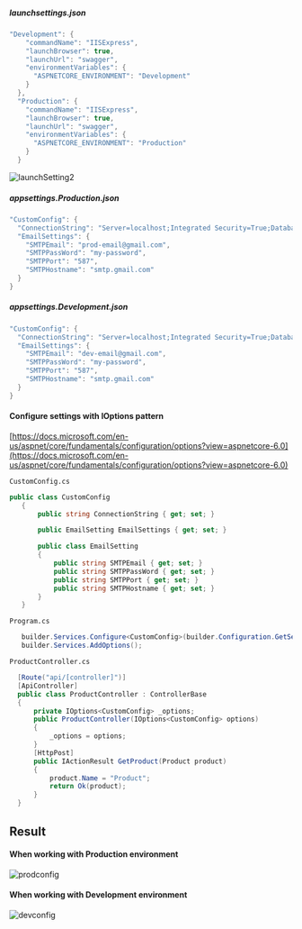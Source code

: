 ##### launchsettings.json

  ```cs  
  "Development": {
      "commandName": "IISExpress",
      "launchBrowser": true,
      "launchUrl": "swagger",
      "environmentVariables": {
        "ASPNETCORE_ENVIRONMENT": "Development"
      }
    },
    "Production": {
      "commandName": "IISExpress",
      "launchBrowser": true,
      "launchUrl": "swagger",
      "environmentVariables": {
        "ASPNETCORE_ENVIRONMENT": "Production" 
      }
    }
```

![launchSetting2](https://user-images.githubusercontent.com/25562982/163707421-22d91893-1930-4ce4-bb0f-eb0b34ddd7c8.png)

##### appsettings.Production.json

  ```cs 
  "CustomConfig": {
    "ConnectionString": "Server=localhost;Integrated Security=True;Database=Prod_DB;",
    "EmailSettings": {
      "SMTPEmail": "prod-email@gmail.com",
      "SMTPPassWord": "my-password",
      "SMTPPort": "587",
      "SMTPHostname": "smtp.gmail.com"
    }
  }
  ```
##### appsettings.Development.json

  ```cs 
 "CustomConfig": {
    "ConnectionString": "Server=localhost;Integrated Security=True;Database=Dev_DB;",
    "EmailSettings": {
      "SMTPEmail": "dev-email@gmail.com",
      "SMTPPassWord": "my-password",
      "SMTPPort": "587",
      "SMTPHostname": "smtp.gmail.com"
    }
  }
  ```
#### Configure settings with IOptions pattern 
[https://docs.microsoft.com/en-us/aspnet/core/fundamentals/configuration/options?view=aspnetcore-6.0](https://docs.microsoft.com/en-us/aspnet/core/fundamentals/configuration/options?view=aspnetcore-6.0)

`CustomConfig.cs` 
 ```cs 
public class CustomConfig
    {
        public string ConnectionString { get; set; }

        public EmailSetting EmailSettings { get; set; }

        public class EmailSetting
        {
            public string SMTPEmail { get; set; }
            public string SMTPPassWord { get; set; }
            public string SMTPPort { get; set; }
            public string SMTPHostname { get; set; }
        }
    }
  ```
`Program.cs` 
 ```cs 
	builder.Services.Configure<CustomConfig>(builder.Configuration.GetSection(nameof(CustomConfig)));
	builder.Services.AddOptions();
  ```
  
 `ProductController.cs` 
 
  ```cs
    [Route("api/[controller]")]
    [ApiController]
    public class ProductController : ControllerBase
    {
        private IOptions<CustomConfig> _options;
        public ProductController(IOptions<CustomConfig> options)
        {
            _options = options;
        }
        [HttpPost]
        public IActionResult GetProduct(Product product)
        {
            product.Name = "Product";
            return Ok(product);
        }
    }
  ```
## Result
#### When working with Production environment
![prodconfig](https://user-images.githubusercontent.com/25562982/163707729-6d36be64-6a46-4b4c-b0b9-4ff38ee17fc7.png)


#### When working with Development environment
![devconfig](https://user-images.githubusercontent.com/25562982/163707732-df9f91a1-5976-41d8-9f59-b4bb915e34d5.png)


